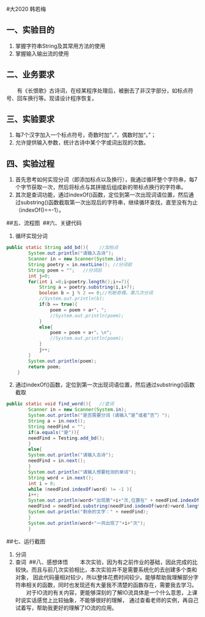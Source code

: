 #大2020 韩若梅
## 一、实验目的
1. 掌握字符串String及其常用方法的使用
2. 掌握输入输出流的使用

## 二、业务要求
&emsp;&emsp;有《长恨歌》古诗词，在经某程序处理后，被删去了非汉字部分，如标点符号、回车换行等。现请设计程序恢复。

## 三、实验要求
1. 每7个汉字加入一个标点符号，奇数时加“，”，偶数时加“。”；
2. 允许提供输入参数，统计古诗中某个字或词出现的次数。

## 四、实验过程
1. 首先思考如何实现分词（即添加标点以及换行），我通过循环整个字符串，每7个字节获取一次，然后将标点与其拼接后组成新的带标点换行的字符串。
2. 其次是查词功能，通过indexOf()函数，定位到第一次出现词语位置，然后通过substring()函数截取第一次出现后的字符串，继续循环查找，直至没有为止（indexOf()==-1）。

##五、流程图
![]()
##六、关键代码
1. 循环实现分词
```java
public static String add_bd(){    //加标点
        System.out.println("请输入古诗");
        Scanner in = new Scanner(System.in);
        String poetry = in.nextLine(); //分词前
        String poem = "";   //分词后
        int j=0;
        for(int i =0;i<poetry.length();i+=7){
            String a = poetry.substring(i,i+7);
            boolean b = j % 2 == 0;//判断奇偶，第几次分词
            //System.out.println(b);
            if(b == true){
                poem = poem + a+"，";
                //System.out.println(poem);
            }
            else{
                poem = poem + a+"。\n";
                //System.out.println(poem);
            }
            j++;
        }
        System.out.println(poem);
        return poem;
    }
```

2. 通过indexOf()函数，定位到第一次出现词语位置，然后通过substring()函数截取
```java
public static void find_word(){   //查词
        Scanner in = new Scanner(System.in);
        System.out.println("是否需要分词（请输入“是”或者“否”）");
        String a = in.next();
        String needFind = "";
        if(a.equals("是")){
        needFind = Testing.add_bd();
        }
        else{
        System.out.println("请输入古诗");
        needFind = in.next();
        }
        System.out.println("请输入想要检测的单词");
        String word = in.next();
        int i = 0;
        while (needFind.indexOf(word) != -1 ){
        i++;
        System.out.println(word+"出现第"+i+"次,位置在" + needFind.indexOf(word));
        needFind = needFind.substring(needFind.indexOf(word)+word.length());
        System.out.println("剩余的文字：" + needFind);
        }
        System.out.println(word+"一共出现了"+i+"次");
        }
```
##七、运行截图
1. 分词
![]()
2. 查词
![]()
##八、感想体悟
&emsp;&emsp;本次实验，因为有之前作业的基础，因此完成的比较快。而且与前几次实验相比，本次实验并不是需要系统化的去创建多个类和对象，
因此代码量相对较少，所以整体花费时间较少。能够帮助我理解部分字符串相关的函数，同时也发现还有大量我不清楚的函数存在，需要我去学习。
<br>&emsp;&emsp;对于IO流的有关内容，更能够深刻的了解IO流具体是一个什么意思，上课时说实话感觉上比较抽象，不能够很好的理解，
通过查看老师的实例，再自己试着写，帮助我更好的理解了IO流的应用。